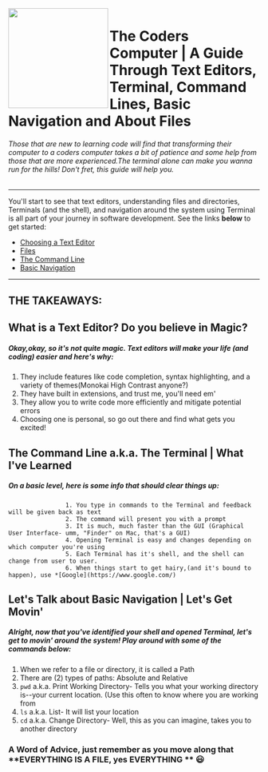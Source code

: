 <img align="left" width="200" height="200" src="https://media3.giphy.com/media/JmJMzlXOiI0dq/100.webp?cid=ecf05e473f12c53e615e3d3827df0a5b1d63d7a9a9274ce6&rid=100.webp">

# The Coders Computer | A Guide Through Text Editors, Terminal, Command Lines, Basic Navigation and About Files 
###### Those that are new to learning code will find that transforming their computer to a coders computer takes a bit of patience and some help from those that are more experienced.The terminal alone can make you wanna run for the hills! Don't fret, this guide will help you.
-----------


You'll start to see that text editors, understanding files and directories, Terminals (and the shell), and navigation around the system using Terminal is all part of your journey in software development. See the links **below** to get started:
 
 * [Choosing a Text Editor](https://codefellows.github.io/code-102-guide/curriculum/class-02/Choosing-A-Text-Editor--The-Older-Coder.pdf)
 * [Files](https://ryanstutorials.net/linuxtutorial/aboutfiles.php)
 * [The Command Line](https://ryanstutorials.net/linuxtutorial/commandline.php)
 * [Basic Navigation](https://ryanstutorials.net/linuxtutorial/commandline.php)

-----------

## THE TAKEAWAYS:


## What is a Text Editor? Do you believe in Magic?
##### Okay,okay, so it's not quite magic. Text editors will make your life (and coding) easier and here's why:

  1. They include features like code completion, syntax highlighting, and a variety of themes(Monokai High  Contrast anyone?)
  2. They have built in extensions, and trust me, you'll need em'
  3. They allow you to write code more efficiently and mitigate potential errors
  4. Choosing one is personal, so go out there and find what gets you excited!

## **The Command Line a.k.a. The Terminal | What I've Learned**
##### On a basic level, here is some info that should clear things up:

                    1. You type in commands to the Terminal and feedback will be given back as text
                    2. The command will present you with a prompt
                    3. It is much, much faster than the GUI (Graphical User Interface- umm, "Finder" on Mac, that's a GUI)
                    4. Opening Terminal is easy and changes depending on which computer you're using
                    5. Each Terminal has it's shell, and the shell can change from user to user.
                    6. When things start to get hairy,(and it's bound to happen), use *[Google](https://www.google.com/)
                    

## **Let's Talk about Basic Navigation | Let's Get Movin'**
##### Alright, now that you've identified your shell and opened Terminal, let's get to movin' around the system! Play around with some of the commands below:
            
 1. When we refer to a file or directory, it is called a Path
 2. There are (2) types of paths: Absolute and Relative
 3. `pwd` a.k.a. Print Working Directory- Tells you what your working directory is--your current location.
    (Use this often to  know where you are working from
 4. `ls` a.k.a. List- It will list your location 
 5. `cd` a.k.a. Change Directory- Well, this as you can imagine, takes you to another directory
                    
### A Word of Advice, just remember as you move along that  **EVERYTHING IS A FILE, yes EVERYTHING ** :smiley:


